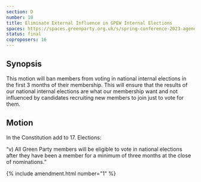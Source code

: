 ```yaml
---
section: D
number: 10
title: Eliminate External Influence in GPEW Internal Elections
spaces: https://spaces.greenparty.org.uk/s/spring-conference-2023-agenda-forum/?contentId=119477
status: final
coproposers: 16
---
```

## Synopsis
This motion will ban members from voting in national internal elections in the first 3 months of their membership. This will ensure that the results of our national internal elections are what our membership want and not influenced by candidates recruiting new members to join just to vote for them.

## Motion
In the Constitution add to 17. Elections:

“v) All Green Party members will be eligible to vote in national elections after they have been a member for a minimum of three months at the close of nominations.”

{% include amendment.html number="1" %}
